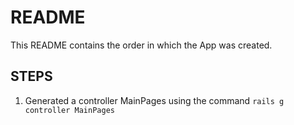 README
======

This README contains the order in which the App was created.

STEPS
-----

1) Generated a controller MainPages using the command `rails g controller MainPages`
